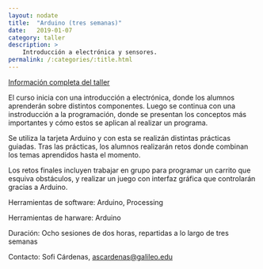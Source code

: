 ```yaml
---
layout: nodate
title:  "Arduino (tres semanas)"
date:   2019-01-07
category: taller
description: >
    Introducción a electrónica y sensores.
permalink: /:categories/:title.html
---
```


<a href="https://github.com/innovationlabug/innovationlabug.github.io/raw/master/assets/arduino-tres-semanas-info.pdf">Información completa del taller</a>

El curso inicia con una introducción a electrónica, donde los alumnos aprenderán sobre distintos componentes. Luego se continua con una instroducción a la programación, donde se presentan los conceptos más importantes y cómo estos se aplican al realizar un programa.

Se utiliza la tarjeta Arduino y con esta se realizán distintas prácticas guiadas. Tras las prácticas, los alumnos realizarán retos donde combinan los temas aprendidos hasta el momento.

Los retos finales incluyen trabajar en grupo para programar un carrito que esquiva obstáculos, y realizar un juego con interfaz gráfica que controlarán gracias a Arduino.

Herramientas de software: Arduino, Processing

Herramientas de harware: Arduino

Duración: Ocho sesiones de dos horas, repartidas a lo largo de tres semanas

Contacto: Sofi Cárdenas, ascardenas@galileo.edu

